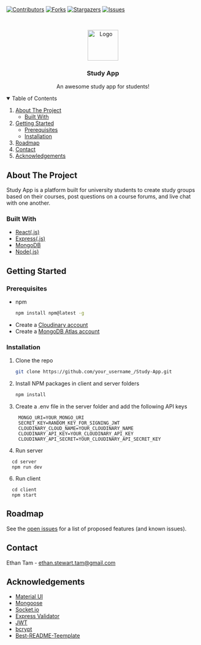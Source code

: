[![Contributors][contributors-shield]][contributors-url]
[![Forks][forks-shield]][forks-url]
[![Stargazers][stars-shield]][stars-url]
[![Issues][issues-shield]][issues-url]

<!-- PROJECT LOGO -->
<br />
<p align="center">
  <a href="https://github.com/othneildrew/Best-README-Template">
    <img src="client/src/images/logo.png" alt="Logo" width="80" height="80">
  </a>

  <h3 align="center">Study App</h3>

  <p align="center">
    An awesome study app for students!
  </p>
</p>



<!-- TABLE OF CONTENTS -->
<details open="open">
  <summary>Table of Contents</summary>
  <ol>
    <li>
      <a href="#about-the-project">About The Project</a>
      <ul>
        <li><a href="#built-with">Built With</a></li>
      </ul>
    </li>
    <li>
      <a href="#getting-started">Getting Started</a>
      <ul>
        <li><a href="#prerequisites">Prerequisites</a></li>
        <li><a href="#installation">Installation</a></li>
      </ul>
    </li>
    <li><a href="#roadmap">Roadmap</a></li>
    <li><a href="#contact">Contact</a></li>
    <li><a href="#acknowledgements">Acknowledgements</a></li>
  </ol>
</details>



<!-- ABOUT THE PROJECT -->
## About The Project

Study App is a platform built for university students to create study groups based on their courses,
post questions on a course forums, and live chat with one another.

### Built With

* [React(.js)](https://reactjs.org/)
* [Express(.js)](https://expressjs.com/)
* [MongoDB](https://www.mongodb.com/)
* [Node(.js)](https://nodejs.org/en/)

<!-- GETTING STARTED -->
## Getting Started

### Prerequisites

* npm
  ```sh
  npm install npm@latest -g
  ```
* Create a [Cloudinary account](https://cloudinary.com/users/register/free)
* Create a [MongoDB Atlas account](https://www.mongodb.com/cloud/atlas)

### Installation

1. Clone the repo
   ```sh
   git clone https://github.com/your_username_/Study-App.git
   ```
3. Install NPM packages in client and server folders
   ```sh
   npm install
   ```
4. Create a .env file in the server folder and add the following API keys
   ```JS
    MONGO_URI=YOUR_MONGO_URI
    SECRET_KEY=RANDOM_KEY_FOR_SIGNING_JWT
    CLOUDINARY_CLOUD_NAME=YOUR_CLOUDINARY_NAME
    CLOUDINARY_API_KEY=YOUR_CLOUDINARY_API_KEY
    CLOUDINARY_API_SECRET=YOUR_CLOUDINARY_API_SECRET_KEY
   ```
5. Run server
  ```JS
    cd server
    npm run dev
  ```
6. Run client
  ```JS
    cd client
    npm start
  ```

<!-- ROADMAP -->
## Roadmap

See the [open issues](https://github.com/timegambit/Study-App/issues) for a list of proposed features (and known issues).

<!-- CONTACT -->
## Contact

Ethan Tam - ethan.stewart.tam@gmail.com

<!-- ACKNOWLEDGEMENTS -->
## Acknowledgements
* [Material UI](https://www.webpagefx.com/tools/emoji-cheat-sheet)
* [Mongoose](https://mongoosejs.com/)
* [Socket.io](https://laravel.com)
* [Express Validator](https://choosealicense.com)
* [JWT](https://jwt.io/)
* [bcrypt](https://www.npmjs.com/package/bcrypt)
* [Best-README-Teemplate](https://github.com/othneildrew/Best-README-Template)


<!-- MARKDOWN LINKS & IMAGES -->
<!-- https://www.markdownguide.org/basic-syntax/#reference-style-links -->
[contributors-shield]: https://img.shields.io/github/contributors/timegambit/Study-App.svg?style=for-the-badge
[contributors-url]: https://github.com/timegambit/Study-App/graphs/contributors
[forks-shield]: https://img.shields.io/github/forks/timegambit/Study-App.svg?style=for-the-badge
[forks-url]: https://github.com/timegambit/Study-App/network/members
[stars-shield]: https://img.shields.io/github/stars/timegambit/Study-App.svg?style=for-the-badge
[stars-url]: https://github.com/timegambit/Study-App/stargazers
[issues-shield]: https://img.shields.io/github/issues/timegambit/Study-App.svg?style=for-the-badge
[issues-url]: https://github.com/timegambit/Study-App/issues
[product-screenshot]: images/screenshot.png
